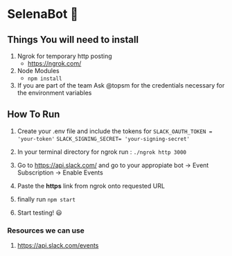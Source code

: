 # SelenaBot :woman_dancing:

## Things You will need to install 
1. Ngrok for temporary http posting
    * https://ngrok.com/
2.  Node Modules 
    * `npm install`
3. If you are part of the team Ask @topsm for the credentials necessary for the environment variables 

## How To Run 
1. Create your .env file and include the tokens for 
    `SLACK_OAUTH_TOKEN = 'your-token'`
    `SLACK_SIGNING_SECRET= 'your-signing-secret'`

2. In your terminal directory for ngrok run :
    `./ngrok http 3000`
3. Go to https://api.slack.com/ and go to your appropiate bot ->  Event Subscription -> Enable Events 
4. Paste the **https** link from ngrok onto requested URL
5. finally run `npm start`
6. Start testing! :smiley:

### Resources we can use
1. https://api.slack.com/events